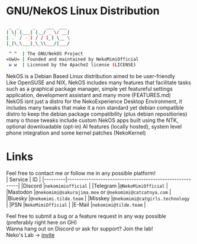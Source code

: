 # GNU/NekOS Linux Distribution  
```sh
 _  _     _    ___  ___ 
| \| |___| |__/ _ \/ __|
| .` / -_) / / (_) \__ \
|_|\_\___|_\_\\___/|___/

 ^ ^  | The GNU/NekOS Project
=UwU= | Founded and maintained by NekoMimiOfficial
 w w  | Licensed by the Apache2 license (LICENSE)
```
NekOS is a Debian Based Linux distribution aimed to be user-friendly  
Like OpenSUSE and NIX, NekOS includes many features that facilitate tasks such as a graphical package manager, simple yet featureful settings application, development assistant and many more (FEATURES.md)  
NekOS isnt just a distro for the NekoExperience Desktop Environment, it includes many tweaks that make it a non standard yet debian compatible distro to keep the debian package compatibility (plus debian repositiories)  
many o those tweaks include custom NekOS apps built using the NTK, optional downloadable (opt-in) AI features (locally hosted), system level phone integration and some kernel patches (NekoKernel)  

# Links  
Feel free to contact me or follow me in any possible platform!  
| Service |                          ID                             |
|---------|---------------------------------------------------------|
|Discord  |`nekomimiofficial`                                       |
|Telegram |`@NekoMimiOfficial`                                      |
|Mastodon |`@nekomimi@sakurajima.moe` or `@nekomimi@catcatnya.com`  |
|Bluesky  |`@nekomimi.tilde.team`                                   |
|Misskey  |`@nekomimi@catgirls.technology`                          |
|PSN      |`NekoMimiOfficial`                                       |
|E-Mail   |`nekomimi@tilde.team`                                    |
  
Feel free to submit a bug or a feature request in any way possible (preferably right here on GH)  
Wanna hang out on Discord or ask for support? Join the lab!  
Neko's Lab -> [invite](https://discord.com/invite/KFwKPmXJAP)  
